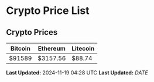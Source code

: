 # Crypto Price List

## Crypto Prices
| Bitcoin | Ethereum | Litecoin |
| ------- | -------- | -------- |
| $91589 | $3157.56 | $88.74 |
**Last Updated:** 2024-11-19 04:28 UTC
**Last Updated:** $DATE$
